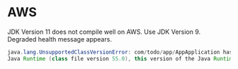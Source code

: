 # AWS

JDK Version 11 does not compile well on AWS. Use JDK Version 9. Degraded health message appears.

```java
java.lang.UnsupportedClassVersionError: com/todo/app/AppApplication has been compiled by a more recent version of the 
Java Runtime (class file version 55.0), this version of the Java Runtime only recognizes class file versions up to 52.0
```
